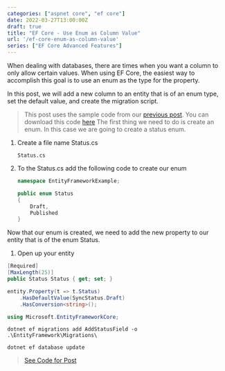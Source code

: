 ```yaml
---
categories: ["aspnet core", "ef core"]
date: 2022-03-27T13:00:00Z
draft: true
title: "EF Core - Use Enum as Column Value"
url: '/ef-core-enum-as-column-value'
series: ["EF Core Advanced Features"]
---
```


When dealing with databases, there are times when you want a column to only allow certain values.  When using EF Core, the easiest way to accomplish this goal is to use an enum as the type for the property.

In this post, we will add a new column to an entity that is of an enum type, set the default value, and create the migration script.

<!--more-->

> This post uses the sample code from our [previous post](/ef-core-audit-columns).  You can download this code [here]()
The first thing we need to do is create an enum.  In this case we are going to create a status enum.

1. Create a file name Status.cs

    ```shell
    Status.cs
    ```

1. To the Status.cs add the following code to create our enum


    ```csharp
    namespace EntityFrameworkExample;

    public enum Status
    {
        Draft,
        Published
    }
    ```

Now that our enum is created, we need to add the new property to our entity that is of the enum Status.

1. Open up your entity

```csharp
[Required]
[MaxLength(25)]
public Status Status { get; set; }
```

```csharp
entity.Property(t => t.Status)
    .HasDefaultValue(SyncStatus.Draft)
    .HasConversion<string>();
```

```csharp
using Microsoft.EntityFrameworkCore;
```

```shell
dotnet ef migrations add AddStatusField -o .\EntityFramework\Migrations\
```

```shell
dotnet ef database update
```

> [See Code for Post](https://github.com/digitaldrummerj/efcore-examples/tree/feature/3-enum-columns)
